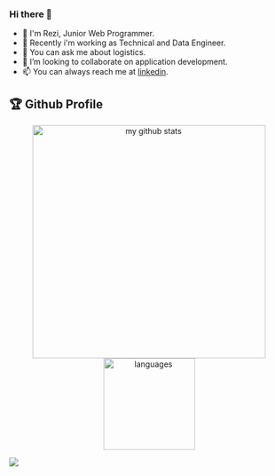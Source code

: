 ### Hi there 👋
- 🌱 I'm Rezi, Junior Web Programmer.
- 🔭 Recently i'm working as Technical and Data Engineer.
- 💬 You can ask me about logistics.
- 👯 I’m looking to collaborate on application development.
- 📫 You can always reach me at [linkedin](https://www.linkedin.com/in/rezimaulana/).

<h2>🏆 Github Profile</h2>

<!-- Status Codes -->
<a align="center" href="https://rezimaulana.github.io">
  <p align="center">
    <img src="https://github-readme-stats.vercel.app/api?username=rezimaulana&show_icons=true&theme=radical" alt="my github stats" width="420"/> <img src="https://github-readme-stats.vercel.app/api/top-langs/?username=rezimaulana&hide=html,hack,shell,makefile&langs_count=6&theme=radical&layout=compact" alt="languages" height="165">
  </p>
</a>

![](https://komarev.com/ghpvc/?username=rezimaulana)








<!--
Contributions
<a href="https://rezimaulana.github.io/">
    <p align="center">
        <img src="https://github-readme-streak-stats.herokuapp.com?user=rezimaulana&theme=neon-dark"/>
    </p>
</a>

&hide=scss,css,tsql,blade,%20jupyter+notebook,cmake,html

![Github stats](https://github-readme-stats.vercel.app/api?username=rezimaulana&theme=tokyonight&show_icons=true&count_private=true)


![Top Languages Card](https://github-readme-stats.vercel.app/api/top-langs/?username=rezimaulana&layout=compact)

## Journals

<a target="_blank" href="https://doi.org/10.29103/ijevs.v1i3.1592"><img src="https://github.com/rezimaulana/rezimaulana/blob/main/imgj1.png" alt="Journal 1">

## Repos

[![Career Formation Network](https://github-readme-stats.vercel.app/api/pin/?username=rezimaulana&repo=cfn&show_owner=true)](https://github.com/rezimaulana/cfn)

[![Develpment MEN](https://github-readme-stats.vercel.app/api/pin/?username=rezimaulana&repo=DevMenRestApi&show_owner=true)](https://github.com/rezimaulana/DevMenRestApi)

[![Travel](https://github-readme-stats.vercel.app/api/pin/?username=rezimaulana&repo=travelci&show_owner=true)](https://github.com/rezimaulana/travelci)

[![Develpment PHP](https://github-readme-stats.vercel.app/api/pin/?username=rezimaulana&repo=DevPhpSql&show_owner=true)](https://github.com/rezimaulana/DevPhpSql)
-->

<!--
**rezimaulana/rezimaulana** is a ✨ _special_ ✨ repository because its `README.md` (this file) appears on your GitHub profile.

### Hi there 👋

Here are some ideas to get you started:

- 🔭 I’m currently working on ...
- 🌱 I’m currently learning ...
- 👯 I’m looking to collaborate on ...
- 🤔 I’m looking for help with ...
- 💬 Ask me about ...
- 📫 How to reach me: ...
- 😄 Pronouns: ...
- ⚡ Fun fact: ...

![Github stats](https://github-readme-stats.vercel.app/api?username=rezimaulana&theme=highcontrast&show_icons=true&include_all_commits=true&count_private=true)
<img width=800 src="https://github-profile-trophy.vercel.app/?username=shinokada&column=9&theme=gruvbox&no-frame=true"/>
-->
